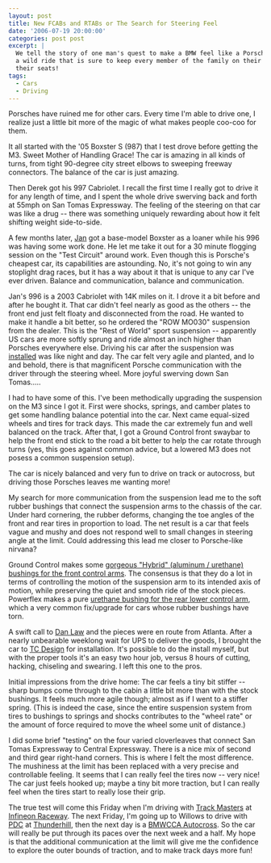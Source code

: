 ```yaml
---
layout: post
title: New FCABs and RTABs or The Search for Steering Feel
date: '2006-07-19 20:00:00'
categories: post post
excerpt: |
  We tell the story of one man's quest to make a BMW feel like a Porsche.  It's
  a wild ride that is sure to keep every member of the family on their edge of
  their seats!
tags:
  - Cars
  - Driving
---
```


Porsches have ruined me for other cars. Every time I'm able to drive one, I realize just a little bit more of the magic of what makes people coo-coo for them.

It all started with the '05 Boxster S (987) that I test drove before getting the M3. Sweet Mother of Handling Grace! The car is amazing in all kinds of turns, from tight 90-degree city street elbows to sweeping freeway connectors. The balance of the car is just amazing.

Then Derek got his 997 Cabriolet. I recall the first time I really got to drive it for any length of time, and I spent the whole drive swerving back and forth at 55mph on San Tomas Expressway. The feeling of the steering on that car was like a drug -- there was something uniquely rewarding about how it felt shifting weight side-to-side.

A few months later, <a href='http://jkb.org/'>Jan</a> got a base-model Boxster as a loaner while his 996 was having some work done. He let me take it out for a 30 minute flogging session on the "Test Circuit" around work. Even though this is Porsche's cheapest car, its capabilities are astounding. No, it's not going to win any stoplight drag races, but it has a way about it that is unique to any car I've ever driven. Balance and communication, balance and communication.

Jan's 996 is a 2003 Cabriolet with 14K miles on it. I drove it a bit before and after he bought it. That car didn't feel nearly as good as the others -- the front end just felt floaty and disconnected from the road. He wanted to make it handle a bit better, so he ordered the "ROW MO030" suspension from the dealer. This is the "Rest of World" sport suspension -- apparently US cars are more softly sprung and ride almost an inch higher than Porsches everywhere else. Driving his car after the suspension was <a href='http://tcdesignfab.com/'>installed</a> was like night and day. The car felt very agile and planted, and lo and behold, there is that magnificent Porsche communication with the driver through the steering wheel. More joyful swerving down San Tomas.....

I had to have some of this. I've been methodically upgrading the suspension on the M3 since I got it. First were shocks, springs, and camber plates to get some handling balance potential into the car. Next came equal-sized wheels and tires for track days. This made the car extremely fun and well balanced on the track. After that, I got a Ground Control front swaybar to help the front end stick to the road a bit better to help the car rotate through turns (yes, this goes against common advice, but a lowered M3 does not posess a common suspension setup).

The car is nicely balanced and very fun to drive on track or autocross, but driving those Porsches leaves me wanting more!

My search for more communication from the suspension lead me to the soft rubber bushings that connect the suspension arms to the chassis of the car. Under hard cornering, the rubber deforms, changing the toe angles of the front and rear tires in proportion to load. The net result is a car that feels vague and mushy and does not respond well to small changes in steering angle at the limit. Could addressing this lead me closer to Porsche-like nirvana?

Ground Control makes some <a href='http://www.ground-control-store.com/products/description.php/II=162/CA=103'>gorgeous "Hybrid" (aluminum / urethane) bushings for the front control arms</a>. The consensus is that they do a lot in terms of controlling the motion of the suspension arm to its intended axis of motion, while preserving the quiet and smooth ride of the stock pieces. Powerflex makes a pure <a href='http://www.evosport.com/product/default.aspx?catid=552'>urethane bushing for the rear lower control arm</a>, which a very common fix/upgrade for cars whose rubber bushings have torn.

A swift call to <a href='http://dermotorsports.com/'>Dan Law</a> and the pieces were en route from Atlanta. After a nearly unbearable weeklong wait for UPS to deliver the goods, I brought the car to <a href='http://tcdesignfab.com/'>TC Design</a> for installation. It's possible to do the install myself, but with the proper tools it's an easy two hour job, versus 8 hours of cutting, hacking, chiseling and swearing. I left this one to the pros.

Initial impressions from the drive home: The car feels a tiny bit stiffer -- sharp bumps come through to the cabin a little bit more than with the stock bushings. It feels much more agile though; almost as if I went to a stiffer spring. (This is indeed the case, since the entire suspension system from tires to bushings to springs and shocks contributes to the "wheel rate" or the amount of force required to move the wheel some unit of distance.)

I did some brief "testing" on the four varied cloverleaves that connect San Tomas Expressway to Central Expressway. There is a nice mix of second and third gear right-hand corners. This is where I felt the most difference. The mushiness at the limit has been replaced with a very precise and controllable feeling. It seems that I can really feel the tires now -- very nice! The car just feels hooked up; maybe a tiny bit more traction, but I can really feel when the tires start to really lose their grip.

The true test will come this Friday when I'm driving with <a href='http://trackmasters-racing.com/'>Track Masters</a> at <a href='http://infineonraceway.com/'>Infineon Raceway</a>. The next Friday, I'm going up to Willows to drive with <a href='http://pdcracing.net/'>PDC</a> at <a href='http://thunderhill.com/'>Thunderhill</a>, then the next day is a <a href='http://www.justracing.com/ggc_bmw_cca/viewtopic.php?t=278'>BMWCCA Autocross</a>. So the car will really be put through its paces over the next week and a half. My hope is that the additional communication at the limit will give me the confidence to explore the outer bounds of traction, and to make track days more fun!
